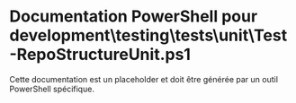 # Documentation PowerShell pour development\testing\tests\unit\Test-RepoStructureUnit.ps1

Cette documentation est un placeholder et doit être générée par un outil PowerShell spécifique.
